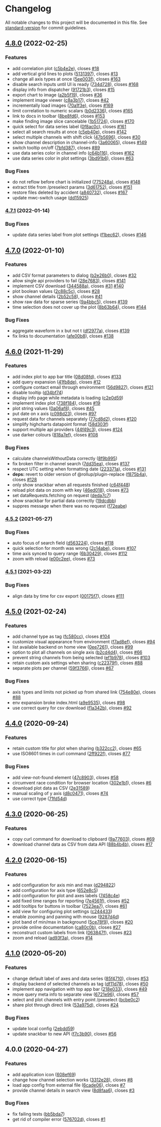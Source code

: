 # Changelog

All notable changes to this project will be documented in this file. See [standard-version](https://github.com/conventional-changelog/standard-version) for commit guidelines.

## [4.8.0](https://github.com/paulscherrerinstitute/databuffer-ui/compare/v4.7.1...v4.8.0) (2022-02-25)


### Features

* add correlation plot ([c5b4e2e](https://github.com/paulscherrerinstitute/databuffer-ui/commit/c5b4e2eb40a33127532dd6df1e154753e2bc218f)), closes [#18](https://github.com/paulscherrerinstitute/databuffer-ui/issues/18)
* add vertical grid lines to plots ([5131397](https://github.com/paulscherrerinstitute/databuffer-ui/commit/51313976364772f008a13f10c464e039b9ba0963)), closes [#13](https://github.com/paulscherrerinstitute/databuffer-ui/issues/13)
* change all axis types at once ([5ee003f](https://github.com/paulscherrerinstitute/databuffer-ui/commit/5ee003f300eb5f10b83f4f6a65e69f93fd3b0d4a)), closes [#163](https://github.com/paulscherrerinstitute/databuffer-ui/issues/163)
* disable search inputs until UI is ready ([734d728](https://github.com/paulscherrerinstitute/databuffer-ui/commit/734d7288215b268bfa70e33e603c0d4fe09f120d)), closes [#168](https://github.com/paulscherrerinstitute/databuffer-ui/issues/168)
* display info from dispatcher ([91721b3](https://github.com/paulscherrerinstitute/databuffer-ui/commit/91721b302c39a52713bddbdc204407873c247036)), closes [#15](https://github.com/paulscherrerinstitute/databuffer-ui/issues/15)
* export chart to image ([a2b5f19](https://github.com/paulscherrerinstitute/databuffer-ui/commit/a2b5f1977a8b7372444b9dab38a61e15a36e7e82)), closes [#36](https://github.com/paulscherrerinstitute/databuffer-ui/issues/36)
* implement image viewer ([c8a3b17](https://github.com/paulscherrerinstitute/databuffer-ui/commit/c8a3b1718b3d3260180ac274e787231148c147f1)), closes [#42](https://github.com/paulscherrerinstitute/databuffer-ui/issues/42)
* incrementally load images ([70a1f3e](https://github.com/paulscherrerinstitute/databuffer-ui/commit/70a1f3e0a732bd8fd756c12237c121605383daf9)), closes [#169](https://github.com/paulscherrerinstitute/databuffer-ui/issues/169)
* limit correlation to numeric scalars ([b0d2336](https://github.com/paulscherrerinstitute/databuffer-ui/commit/b0d2336183b6549be92b9ab2f4433187b1f0d9a1)), closes [#165](https://github.com/paulscherrerinstitute/databuffer-ui/issues/165)
* link to docs in toolbar ([8be8fd6](https://github.com/paulscherrerinstitute/databuffer-ui/commit/8be8fd6f4334b33f84192951e1f6921f7509f375)), closes [#153](https://github.com/paulscherrerinstitute/databuffer-ui/issues/153)
* make finding image slice cancelable ([1b51724](https://github.com/paulscherrerinstitute/databuffer-ui/commit/1b517249551ca0e3bcb8b6e6d7620757b84dc657)), closes [#170](https://github.com/paulscherrerinstitute/databuffer-ui/issues/170)
* quick select for data series label ([0f8ac0c](https://github.com/paulscherrerinstitute/databuffer-ui/commit/0f8ac0c0cf765e4ff630a1894a7cc04bf4511236)), closes [#161](https://github.com/paulscherrerinstitute/databuffer-ui/issues/161)
* select all search results at once ([c5eb40e](https://github.com/paulscherrerinstitute/databuffer-ui/commit/c5eb40e7dc25fb6fb1c24ffd62a6c06955ad7557)), closes [#142](https://github.com/paulscherrerinstitute/databuffer-ui/issues/142)
* select multiple channels with shift click ([47b5696](https://github.com/paulscherrerinstitute/databuffer-ui/commit/47b5696625a71c5e270a1af58cdbedba17ff76db)), closes [#30](https://github.com/paulscherrerinstitute/databuffer-ui/issues/30)
* show channel description in channel-info ([3a60065](https://github.com/paulscherrerinstitute/databuffer-ui/commit/3a60065cf46bbf6d153b656b0bc4224530aa8fdb)), closes [#149](https://github.com/paulscherrerinstitute/databuffer-ui/issues/149)
* switch tooltip on/off ([7bfd387](https://github.com/paulscherrerinstitute/databuffer-ui/commit/7bfd38799b8e88866c23f37e8fdde447fb973cf7)), closes [#89](https://github.com/paulscherrerinstitute/databuffer-ui/issues/89)
* use data series color in channel info ([c64b116](https://github.com/paulscherrerinstitute/databuffer-ui/commit/c64b1164960fb779bea50f678a229f767b77bf85)), closes [#162](https://github.com/paulscherrerinstitute/databuffer-ui/issues/162)
* use data series color in plot settings ([3bd91b6](https://github.com/paulscherrerinstitute/databuffer-ui/commit/3bd91b6208ed011e5676da5c0ec88d6a87a990f3)), closes [#63](https://github.com/paulscherrerinstitute/databuffer-ui/issues/63)


### Bug Fixes

* do not reflow before chart is initialized ([775248a](https://github.com/paulscherrerinstitute/databuffer-ui/commit/775248aab202c932029ff33ae23f13de92829545)), closes [#148](https://github.com/paulscherrerinstitute/databuffer-ui/issues/148)
* extract title from /preselect params ([3d61752](https://github.com/paulscherrerinstitute/databuffer-ui/commit/3d61752f3bdcebc375b575afc770a6f91765a64e)), closes [#151](https://github.com/paulscherrerinstitute/databuffer-ui/issues/151)
* restore files deleted by accident ([a840732](https://github.com/paulscherrerinstitute/databuffer-ui/commit/a840732f488e9b245b399ea10eed77aea64d3e71)), closes [#167](https://github.com/paulscherrerinstitute/databuffer-ui/issues/167)
* update mwc-switch usage ([dd15925](https://github.com/paulscherrerinstitute/databuffer-ui/commit/dd15925074df05cb636e16be31bb9f9691ba88a6))

### [4.7.1](https://github.com/paulscherrerinstitute/databuffer-ui/compare/v4.7.0...v4.7.1) (2022-01-14)


### Bug Fixes

* update data series label from plot settings ([f1bec62](https://github.com/paulscherrerinstitute/databuffer-ui/commit/f1bec62b3a27a8cbd6831570c1a4a1151bfccbb7)), closes [#146](https://github.com/paulscherrerinstitute/databuffer-ui/issues/146)

## [4.7.0](https://github.com/paulscherrerinstitute/databuffer-ui/compare/v4.6.0...v4.7.0) (2022-01-10)


### Features

* add CSV format parameters to dialog ([b2e26b0](https://github.com/paulscherrerinstitute/databuffer-ui/commit/b2e26b01c15cc14c2592814238399227a6c5145f)), closes [#32](https://github.com/paulscherrerinstitute/databuffer-ui/issues/32)
* allow single api providers to fail ([28e7683](https://github.com/paulscherrerinstitute/databuffer-ui/commit/28e7683199ef861edf83da026aa60704a45c28bd)), closes [#141](https://github.com/paulscherrerinstitute/databuffer-ui/issues/141)
* implement CSV download ([344588a](https://github.com/paulscherrerinstitute/databuffer-ui/commit/344588ac0396c68ca80085ac5e43947dd2d72570)), closes [#31](https://github.com/paulscherrerinstitute/databuffer-ui/issues/31) [#140](https://github.com/paulscherrerinstitute/databuffer-ui/issues/140)
* plot boolean values ([2c88c5c](https://github.com/paulscherrerinstitute/databuffer-ui/commit/2c88c5cee7aec8452a89363d29a2bdd1488fc464)), closes [#28](https://github.com/paulscherrerinstitute/databuffer-ui/issues/28)
* show channel details ([2b52c58](https://github.com/paulscherrerinstitute/databuffer-ui/commit/2b52c5873d7f233d5c8bcd656c07834bf238b4b6)), closes [#41](https://github.com/paulscherrerinstitute/databuffer-ui/issues/41)
* show raw data for sparse series ([9a4bbc5](https://github.com/paulscherrerinstitute/databuffer-ui/commit/9a4bbc509b5f18847b18c8d728d00f7b42c23af4)), closes [#139](https://github.com/paulscherrerinstitute/databuffer-ui/issues/139)
* time selection does not cover up the plot ([8b63b64](https://github.com/paulscherrerinstitute/databuffer-ui/commit/8b63b647885a64f6cee739b96c12e6c9805f4b76)), closes [#144](https://github.com/paulscherrerinstitute/databuffer-ui/issues/144)


### Bug Fixes

* aggregate waveform in x but not t ([df2977a](https://github.com/paulscherrerinstitute/databuffer-ui/commit/df2977a810a18d02d44c0edea7c7e29e0aeaeea1)), closes [#139](https://github.com/paulscherrerinstitute/databuffer-ui/issues/139)
* fix links to documentation ([afe00b8](https://github.com/paulscherrerinstitute/databuffer-ui/commit/afe00b854ce06194bf98eb87b855ca1a55e2694b)), closes [#138](https://github.com/paulscherrerinstitute/databuffer-ui/issues/138)

## [4.6.0](https://github.com/paulscherrerinstitute/databuffer-ui/compare/v4.5.2...v4.6.0) (2021-11-29)


### Features

* add index plot to app bar title ([08d08fd](https://github.com/paulscherrerinstitute/databuffer-ui/commit/08d08fd48d3224eaaef88469b5f356e0cc357a58)), closes [#133](https://github.com/paulscherrerinstitute/databuffer-ui/issues/133)
* add query expansion ([41fb8de](https://github.com/paulscherrerinstitute/databuffer-ui/commit/41fb8de24cfb30382332ffd6b3f708d699fa3b4d)), closes [#12](https://github.com/paulscherrerinstitute/databuffer-ui/issues/12)
* configure contact email through environment ([56d9827](https://github.com/paulscherrerinstitute/databuffer-ui/commit/56d9827e1d989c5346ddcb92c6efec2e10659fe8)), closes [#121](https://github.com/paulscherrerinstitute/databuffer-ui/issues/121)
* disable tooltip ([d34bf74](https://github.com/paulscherrerinstitute/databuffer-ui/commit/d34bf74de2fb0b5f028ff7e2e287847f017776e2))
* display info page while metadata is loading ([c2e0d59](https://github.com/paulscherrerinstitute/databuffer-ui/commit/c2e0d59f66058c57634685d6363ddf80b84b7cec))
* implement index plot ([738f184](https://github.com/paulscherrerinstitute/databuffer-ui/commit/738f184882b6df8f8a46dc86deb134a14b286b40)), closes [#19](https://github.com/paulscherrerinstitute/databuffer-ui/issues/19)
* plot string values ([0a06af8](https://github.com/paulscherrerinstitute/databuffer-ui/commit/0a06af8bc01e8042d30b86d5a1d63e3aee512d75)), closes [#45](https://github.com/paulscherrerinstitute/databuffer-ui/issues/45)
* put date on x axis ([c098d23](https://github.com/paulscherrerinstitute/databuffer-ui/commit/c098d23b7b8c30e3037a98137344fed7a4b3960d)), closes [#97](https://github.com/paulscherrerinstitute/databuffer-ui/issues/97)
* request data for channels separately ([77cd8d2](https://github.com/paulscherrerinstitute/databuffer-ui/commit/77cd8d2d9e844e050c0ad470c24bc3e579872a62)), closes [#120](https://github.com/paulscherrerinstitute/databuffer-ui/issues/120)
* simplify highcharts datapoint format ([58d303f](https://github.com/paulscherrerinstitute/databuffer-ui/commit/58d303fa1268c9046466d141042e43d404d90dbc))
* support multiple api providers ([44f49c3](https://github.com/paulscherrerinstitute/databuffer-ui/commit/44f49c39f92d5b4c1f192a4de769488c4ae326dc)), closes [#124](https://github.com/paulscherrerinstitute/databuffer-ui/issues/124)
* use darker colours ([818a7ef](https://github.com/paulscherrerinstitute/databuffer-ui/commit/818a7efa86b56a9f7729108b3c5647bc9061a4ec)), closes [#108](https://github.com/paulscherrerinstitute/databuffer-ui/issues/108)


### Bug Fixes

* calculate channelsWithoutData correctly ([8f9b995](https://github.com/paulscherrerinstitute/databuffer-ui/commit/8f9b995659647a10231053dd908af714a8f6fbe9))
* fix broken filter in channel search ([7dd35ea](https://github.com/paulscherrerinstitute/databuffer-ui/commit/7dd35ea272dfa4c37c0f409c51f16a9aabeeb1fb)), closes [#137](https://github.com/paulscherrerinstitute/databuffer-ui/issues/137)
* respect UTC setting when formatting date ([223371a](https://github.com/paulscherrerinstitute/databuffer-ui/commit/223371a2e0ef260181b611c0902f0ae319ad98e0)), closes [#131](https://github.com/paulscherrerinstitute/databuffer-ui/issues/131)
* **deps:** revert to older version of @rollup/plugin-replace ([f875b4a](https://github.com/paulscherrerinstitute/databuffer-ui/commit/f875b4aafd40e183b2ad5a9abdd2401c4d23bab1)), closes [#128](https://github.com/paulscherrerinstitute/databuffer-ui/issues/128)
* only show snackbar when all requests finished ([c64f448](https://github.com/paulscherrerinstitute/databuffer-ui/commit/c64f4482c17585d14dd9a292826080ac5bcecaf9))
* reload plot data on zoom with key ([46ed018](https://github.com/paulscherrerinstitute/databuffer-ui/commit/46ed0187b052f21dbd807e3bdd5349740c69bd58)), closes [#73](https://github.com/paulscherrerinstitute/databuffer-ui/issues/73)
* set dataRequests.fetching on request ([deda7c7](https://github.com/paulscherrerinstitute/databuffer-ui/commit/deda7c7c9df90d2f4be597a33c46efe536b67c69))
* show snackbar for partial data correctly ([19dcdbb](https://github.com/paulscherrerinstitute/databuffer-ui/commit/19dcdbb3a03f28be0492b5593ef80ee880ac6906))
* suppres message when there was no request ([f72eabe](https://github.com/paulscherrerinstitute/databuffer-ui/commit/f72eabecb169c10648897f820c1d8ebc8032768b))

### [4.5.2](https://github.com/paulscherrerinstitute/databuffer-ui/compare/v4.5.1...v4.5.2) (2021-05-27)


### Bug Fixes

* auto focus of search field ([d563224](https://github.com/paulscherrerinstitute/databuffer-ui/commit/d5632243efef5b908a7e62dc08356819a41192cf)), closes [#118](https://github.com/paulscherrerinstitute/databuffer-ui/issues/118)
* quick selection for month was wrong ([2c14abe](https://github.com/paulscherrerinstitute/databuffer-ui/commit/2c14abefdbbeeea69f81b40b16610be293084134)), closes [#107](https://github.com/paulscherrerinstitute/databuffer-ui/issues/107)
* time axis synced to query range ([6b30429](https://github.com/paulscherrerinstitute/databuffer-ui/commit/6b30429eaf6af7b03c47b817ba91d1983f2beb1b)), closes [#112](https://github.com/paulscherrerinstitute/databuffer-ui/issues/112)
* zoom with reload ([e00c2ee](https://github.com/paulscherrerinstitute/databuffer-ui/commit/e00c2ee7a782ade663a1bb0c9d52d82ca857f2f5)), closes [#73](https://github.com/paulscherrerinstitute/databuffer-ui/issues/73)

### [4.5.1](https://github.com/paulscherrerinstitute/databuffer-ui/compare/v4.5.0...v4.5.1) (2021-03-22)


### Bug Fixes

* align data by time for csv export ([00175f7](https://github.com/paulscherrerinstitute/databuffer-ui/commit/00175f7fe58bf576bc083906bce55b87322cf75c)), closes [#111](https://github.com/paulscherrerinstitute/databuffer-ui/issues/111)

## [4.5.0](https://github.com/paulscherrerinstitute/databuffer-ui/compare/v4.4.0...v4.5.0) (2021-02-24)

### Features

- add channel type as tag ([fc580cc](https://github.com/paulscherrerinstitute/databuffer-ui/commit/fc580ccd23a4f50c3ab43548271252d4a60b4aa2)), closes [#104](https://github.com/paulscherrerinstitute/databuffer-ui/issues/104)
- customize visual appearance from environment ([f7ad8ef](https://github.com/paulscherrerinstitute/databuffer-ui/commit/f7ad8ef096dbec34bb411eec98f09a9a868dbc52)), closes [#94](https://github.com/paulscherrerinstitute/databuffer-ui/issues/94)
- list available backend on home view ([0ee7261](https://github.com/paulscherrerinstitute/databuffer-ui/commit/0ee7261bbd9a1e3e0ab65c44677a46fc149d2bd5)), closes [#99](https://github.com/paulscherrerinstitute/databuffer-ui/issues/99)
- option to plot all channels on single axis ([b2cd4d4](https://github.com/paulscherrerinstitute/databuffer-ui/commit/b2cd4d4acec25b976ffe643d4dac95eadffc7463)), closes [#66](https://github.com/paulscherrerinstitute/databuffer-ui/issues/66)
- prevent string channels from being selected ([ef1b978](https://github.com/paulscherrerinstitute/databuffer-ui/commit/ef1b9784d555de9b622f326c8faf7dccebbedb0c)), closes [#103](https://github.com/paulscherrerinstitute/databuffer-ui/issues/103)
- retain custom axis settings when sharing ([c22379f](https://github.com/paulscherrerinstitute/databuffer-ui/commit/c22379f652efb18de594e98cf371916ac27de80d)), closes [#88](https://github.com/paulscherrerinstitute/databuffer-ui/issues/88)
- separate plots per channel ([59f3766](https://github.com/paulscherrerinstitute/databuffer-ui/commit/59f37660eddca467e41aa25418e1f43cc79c0b06)), closes [#67](https://github.com/paulscherrerinstitute/databuffer-ui/issues/67)

### Bug Fixes

- axis types and limits not picked up from shared link ([754e80e](https://github.com/paulscherrerinstitute/databuffer-ui/commit/754e80e6915120745bf56d1ca438689ac9160ea6)), closes [#88](https://github.com/paulscherrerinstitute/databuffer-ui/issues/88)
- env expansion broke index.html ([a9e9535](https://github.com/paulscherrerinstitute/databuffer-ui/commit/a9e9535cc5d2692a8aaa955d5f10b158c6fb762d)), closes [#98](https://github.com/paulscherrerinstitute/databuffer-ui/issues/98)
- use correct query for csv download ([f1a342b](https://github.com/paulscherrerinstitute/databuffer-ui/commit/f1a342b54ed7fd1f0fabf9093065fdfca1dfd123)), closes [#92](https://github.com/paulscherrerinstitute/databuffer-ui/issues/92)

## [4.4.0](https://github.com/paulscherrerinstitute/databuffer-ui/compare/v4.3.0...v4.4.0) (2020-09-24)

### Features

- retain custom title for plot when sharing ([b322cc2](https://github.com/paulscherrerinstitute/databuffer-ui/commit/b322cc2ebce239e7d7b10f6683236652247124d5)), closes [#65](https://github.com/paulscherrerinstitute/databuffer-ui/issues/65)
- use ISO8601 times in curl command ([2ff922f](https://github.com/paulscherrerinstitute/databuffer-ui/commit/2ff922fdd4aad1d4e1fcf7ba7494231d649ab9c9)), closes [#77](https://github.com/paulscherrerinstitute/databuffer-ui/issues/77)

### Bug Fixes

- add view-not-found element ([47c8903](https://github.com/paulscherrerinstitute/databuffer-ui/commit/47c89030b55ad270e165c8709b7f32b529ea864f)), closes [#58](https://github.com/paulscherrerinstitute/databuffer-ui/issues/58)
- circumvent race condition for browser location ([302e1b1](https://github.com/paulscherrerinstitute/databuffer-ui/commit/302e1b1ade1d16c0efde314899a9b75cf7e309ae)), closes [#6](https://github.com/paulscherrerinstitute/databuffer-ui/issues/6)
- download plot data as CSV ([2e31589](https://github.com/paulscherrerinstitute/databuffer-ui/commit/2e31589cf48f6ad1f1ca141ca6c476e18e8dcd74))
- manual scaling of y axis ([d8c0471](https://github.com/paulscherrerinstitute/databuffer-ui/commit/d8c04718b31fa0d9cc5ace21ff6ebe026bb4cf18)), closes [#74](https://github.com/paulscherrerinstitute/databuffer-ui/issues/74)
- use correct type ([71fd54d](https://github.com/paulscherrerinstitute/databuffer-ui/commit/71fd54d58bd87210be0bafb7b37e74f4b1ca9573))

## [4.3.0](https://github.com/paulscherrerinstitute/databuffer-ui/compare/v4.2.0...v4.3.0) (2020-06-25)

### Features

- copy curl command for download to clipboard ([9a77603](https://github.com/paulscherrerinstitute/databuffer-ui/commit/9a77603a610523a4938fa9b3c5843e81264d0480)), closes [#69](https://github.com/paulscherrerinstitute/databuffer-ui/issues/69)
- download channel data as CSV from data API ([88b4b4b](https://github.com/paulscherrerinstitute/databuffer-ui/commit/88b4b4bedaae41281a2d2f951e4f375fced90b4e)), closes [#17](https://github.com/paulscherrerinstitute/databuffer-ui/issues/17)

## [4.2.0](https://github.com/paulscherrerinstitute/databuffer-ui/compare/v4.1.0...v4.2.0) (2020-06-15)

### Features

- add configuration for axis min and max ([d294822](https://github.com/paulscherrerinstitute/databuffer-ui/commit/d2948223492b6d9b0aa1b61fa09598ccd742520b))
- add configuration for axis type ([652e8c5](https://github.com/paulscherrerinstitute/databuffer-ui/commit/652e8c5ecb2dfa952f705bff30769b0f421bf33b))
- add configuration for plot and axes labels ([7458c4e](https://github.com/paulscherrerinstitute/databuffer-ui/commit/7458c4eab11bbc683cef5aff5978b937c1df5bbe))
- add fixed time ranges for reporting ([7e4561f](https://github.com/paulscherrerinstitute/databuffer-ui/commit/7e4561f4abdc3a764dc21dee5f71a5824b0069c8)), closes [#52](https://github.com/paulscherrerinstitute/databuffer-ui/issues/52)
- add tooltips for buttons in toolbar ([7523ea7](https://github.com/paulscherrerinstitute/databuffer-ui/commit/7523ea7e65776e10ba399d72658025c4ff165fbf)), closes [#61](https://github.com/paulscherrerinstitute/databuffer-ui/issues/61)
- add view for configuring plot settings ([c244433](https://github.com/paulscherrerinstitute/databuffer-ui/commit/c2444332f9ac98df9eaa833c4243ecd9d4e4f453))
- enable zooming and panning with mouse ([9287d4d](https://github.com/paulscherrerinstitute/databuffer-ui/commit/9287d4df05057aada196866b2aa44a9fc462f8fe))
- plot band of min/max in background ([5ce78f9](https://github.com/paulscherrerinstitute/databuffer-ui/commit/5ce78f95d31584c3a75b7ac5fb41b15f466162aa)), closes [#20](https://github.com/paulscherrerinstitute/databuffer-ui/issues/20)
- provide online documentation ([ca80c0b](https://github.com/paulscherrerinstitute/databuffer-ui/commit/ca80c0ba0948818a5f00356c3a585772ad0da7b6)), closes [#27](https://github.com/paulscherrerinstitute/databuffer-ui/issues/27)
- reconstruct custom labels from link ([063847f](https://github.com/paulscherrerinstitute/databuffer-ui/commit/063847f99d8e0d582c5141e30c8231865131dc54)), closes [#23](https://github.com/paulscherrerinstitute/databuffer-ui/issues/23)
- zoom and reload ([ad93f3a](https://github.com/paulscherrerinstitute/databuffer-ui/commit/ad93f3ae813617be21d4b664269490cc9111925d)), closes [#14](https://github.com/paulscherrerinstitute/databuffer-ui/issues/14)

## [4.1.0](https://github.com/paulscherrerinstitute/databuffer-ui/compare/v4.0.0...v4.1.0) (2020-05-20)

### Features

- change default label of axes and data series ([85f4710](https://github.com/paulscherrerinstitute/databuffer-ui/commit/85f4710f286243012f9421459dcceca0071f3415)), closes [#53](https://github.com/paulscherrerinstitute/databuffer-ui/issues/53)
- display backend of selected channels as tag ([df11d78](https://github.com/paulscherrerinstitute/databuffer-ui/commit/df11d7804f34e5fc8f1c39aad7fc16c4761e7d0c)), closes [#50](https://github.com/paulscherrerinstitute/databuffer-ui/issues/50)
- implement app navigation with top app bar ([218e033](https://github.com/paulscherrerinstitute/databuffer-ui/commit/218e03383cc4693f8cc51e5f85f818eb4d092521)), closes [#49](https://github.com/paulscherrerinstitute/databuffer-ui/issues/49)
- move query meta info to separate view ([6721e96](https://github.com/paulscherrerinstitute/databuffer-ui/commit/6721e96f625a24421dafcfe81b78342568f4ac1d)), closes [#57](https://github.com/paulscherrerinstitute/databuffer-ui/issues/57)
- select and plot channels with entry point /preselect ([bcbe0c2](https://github.com/paulscherrerinstitute/databuffer-ui/commit/bcbe0c2ad5d326ca3d245e365261c788c5a24d51))
- share plot through direct link ([53a975d](https://github.com/paulscherrerinstitute/databuffer-ui/commit/53a975df60768877218d720e71b6693a8685fbe8)), closes [#24](https://github.com/paulscherrerinstitute/databuffer-ui/issues/24)

### Bug Fixes

- update local config ([2ebdd59](https://github.com/paulscherrerinstitute/databuffer-ui/commit/2ebdd594aa07815b90679839255e39af66d9a567))
- update snackbar to new API ([f7c3b90](https://github.com/paulscherrerinstitute/databuffer-ui/commit/f7c3b90f00961a9dfd605a3e26cc00d23737bf27)), closes [#56](https://github.com/paulscherrerinstitute/databuffer-ui/issues/56)

## 4.0.0 (2020-04-27)

### Features

- add application icon ([608ef69](https://github.com/paulscherrerinstitute/databuffer-ui/commit/608ef6913eba8e887dbac5076164df4fb0f9e081))
- change how channel selection works ([3312e28](https://github.com/paulscherrerinstitute/databuffer-ui/commit/3312e282cdbdc783c5ccdac605eab68fd1150fd9)), closes [#8](https://github.com/paulscherrerinstitute/databuffer-ui/issues/8)
- load app config from external file ([6cade06](https://github.com/paulscherrerinstitute/databuffer-ui/commit/6cade06f6f76ba46a53c35654430441ba5df0541)), closes [#7](https://github.com/paulscherrerinstitute/databuffer-ui/issues/7)
- provide channel details in search view ([8d8faa6](https://github.com/paulscherrerinstitute/databuffer-ui/commit/8d8faa6e34ec9a1e56badf9e21fc0ece7aa7f011)), closes [#3](https://github.com/paulscherrerinstitute/databuffer-ui/issues/3)

### Bug Fixes

- fix failing tests ([bb5bda7](https://github.com/paulscherrerinstitute/databuffer-ui/commit/bb5bda71730c7e0b5174976633e6ca3598713328))
- get rid of compiler error ([576702d](https://github.com/paulscherrerinstitute/databuffer-ui/commit/576702db4dec22f66cb63ec20d29e84f54f557e5)), closes [#1](https://github.com/paulscherrerinstitute/databuffer-ui/issues/1)
